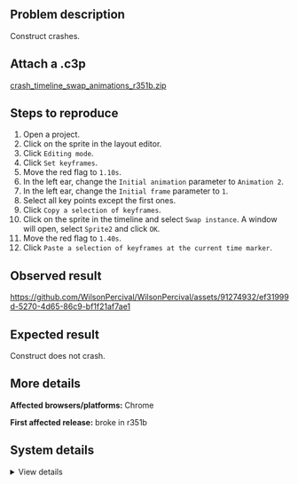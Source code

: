 ## Problem description

Construct crashes.

## Attach a .c3p

[crash_timeline_swap_animations_r351b.zip](https://github.com/WilsonPercival/WilsonPercival/files/12209232/crash_timeline_swap_animations_r351b.zip)

## Steps to reproduce

1. Open a project.
2. Click on the sprite in the layout editor.
3. Click `Editing mode`.
4. Click `Set keyframes`.
5. Move the red flag to `1.10s`.
6. In the left ear, change the `Initial animation` parameter to `Animation 2`.
7. In the left ear, change the `Initial frame` parameter to `1`.
8. Select all key points except the first ones.
9. Click `Copy a selection of keyframes`.
10. Click on the sprite in the timeline and select `Swap instance`. A window will open, select `Sprite2` and click `OK`.
11. Move the red flag to `1.40s`.
12. Click `Paste a selection of keyframes at the current time marker`.

## Observed result

https://github.com/WilsonPercival/WilsonPercival/assets/91274932/ef31999d-5270-4d65-86c9-bf1f21af7ae1

## Expected result

Construct does not crash.

## More details



**Affected browsers/platforms:** Chrome

**First affected release:** broke in r351b

## System details

<details><summary>View details</summary>

Error report information
Type: unhandled exception
File: https://editor.construct.net/r351/projectResources.js, line 1303, col 14
Message: Uncaught TypeError: Cannot read properties of null (reading 'ck')
Stack: TypeError: Cannot read properties of null (reading 'ck') at QK.qxc.wpb (https://editor.construct.net/r351/projectResources.js:1303:14) at d.df (https://editor.construct.net/r351/projectResources.js:1211:419) at d.Eg (https://editor.construct.net/r351/projectResources.js:1205:341) at https://editor.construct.net/r351/projectResources.js:1034:113 at Array.map () at https://editor.construct.net/r351/projectResources.js:1033:508 at d.Rub (https://editor.construct.net/r351/projectResources.js:1033:260) at d.nka (https://editor.construct.net/r351/projectResources.js:1033:353) at S2.nka (https://editor.construct.net/r351/components/bars/timelineBar/timelineBar.js:263:388) at k (https://editor.construct.net/r351/components/bars/timelineBar/timelineBar.js:30:372)
Construct version: r351
URL: https://editor.construct.net/r351/
Date: Sun Jul 30 2023 15:37:22 GMT+0300 (Восточная Европа, летнее время)
Uptime: 37.2 s

Platform information
Product: Construct 3 r351 (beta)
Browser: Chrome 115.0.5790.110
Browser engine: Chromium
Context: browser
Operating system: Windows 11
Device type: desktop
Device pixel ratio: 1.5
Logical CPU cores: 16
Approx. device memory: 8 GB
User agent: Mozilla/5.0 (Windows NT 10.0; Win64; x64) AppleWebKit/537.36 (KHTML, like Gecko) Chrome/115.0.0.0 Safari/537.36
Language setting: en-US

WebGL information
Version string: WebGL 2.0 (OpenGL ES 3.0 Chromium)
Numeric version: 2
Supports NPOT textures: yes
Supports GPU profiling: no
Supports highp precision: yes
Vendor: Google Inc. (AMD)
Renderer: ANGLE (AMD, AMD Radeon(TM) Graphics Direct3D11 vs_5_0 ps_5_0, D3D11)
Major performance caveat: no
Maximum texture size: 16384
Point size range: 1 to 1024
Extensions: EXT_color_buffer_float, EXT_color_buffer_half_float, EXT_disjoint_timer_query_webgl2, EXT_float_blend, EXT_texture_compression_bptc, EXT_texture_compression_rgtc, EXT_texture_filter_anisotropic, EXT_texture_norm16, KHR_parallel_shader_compile, OES_draw_buffers_indexed, OES_texture_float_linear, OVR_multiview2, WEBGL_compressed_texture_s3tc, WEBGL_compressed_texture_s3tc_srgb, WEBGL_debug_renderer_info, WEBGL_debug_shaders, WEBGL_lose_context, WEBGL_multi_draw, WEBGL_provoking_vertex

</details>
